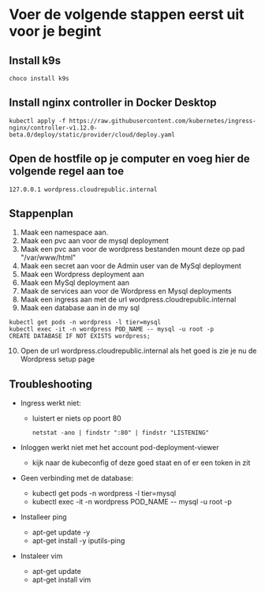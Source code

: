 # Voer de volgende stappen eerst uit voor je begint

## Install k9s

```
choco install k9s
```

## Install nginx controller in Docker Desktop

```
kubectl apply -f https://raw.githubusercontent.com/kubernetes/ingress-nginx/controller-v1.12.0-beta.0/deploy/static/provider/cloud/deploy.yaml
```

## Open de hostfile op je computer en voeg hier de volgende regel aan toe

```
127.0.0.1 wordpress.cloudrepublic.internal
```

## Stappenplan

1. Maak een namespace aan.
2. Maak een pvc aan voor de mysql deployment
3. Maak een pvc aan voor de wordpress bestanden mount deze op pad "/var/www/html"
4. Maak een secret aan voor de Admin user van de MySql deployment
5. Maak een Wordpress deployment aan
6. Maak een MySql deployment aan
7. Maak de services aan voor de Wordpress en Mysql deployments
8. Maak een ingress aan met de url wordpress.cloudrepublic.internal
9. Maak een database aan in de my sql

  ```
  kubectl get pods -n wordpress -l tier=mysql
  kubectl exec -it -n wordpress POD_NAME -- mysql -u root -p
  CREATE DATABASE IF NOT EXISTS wordpress;
  ```

10. Open de url wordpress.cloudrepublic.internal als het goed is zie je nu de Wordpress setup page

## Troubleshooting

- Ingress werkt niet:
  - luistert er niets op poort 80

    ```
    netstat -ano | findstr ":80" | findstr "LISTENING"
    ```

- Inloggen werkt niet met het account pod-deployment-viewer
  - kijk naar de kubeconfig of deze goed staat en of er een token in zit

- Geen verbinding met de database:
  - kubectl get pods -n wordpress -l tier=mysql
  - kubectl exec -it -n wordpress POD_NAME -- mysql -u root -p

- Installeer ping
  - apt-get update -y
  - apt-get install -y iputils-ping

- Instaleer vim
  - apt-get update
  - apt-get install vim
